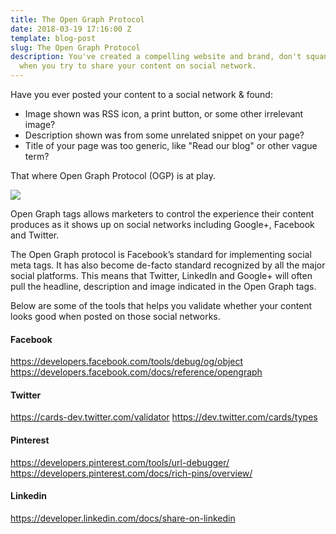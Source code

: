 ```yaml
---
title: The Open Graph Protocol
date: 2018-03-19 17:16:00 Z
template: blog-post
slug: The Open Graph Protocol
description: You've created a compelling website and brand, don't squander it away
  when you try to share your content on social network.
---
```


Have you ever posted your content to a social network & found:

- Image shown was RSS icon, a print button, or some other irrelevant image?
- Description shown was from some unrelated snippet on your page?
- Title of your page was too generic, like "Read our blog" or other vague term?

That where Open Graph Protocol (OGP) is at play.

![](https://res.cloudinary.com/mryap/image/upload/v1539625138/open-graph-logo.png)

Open Graph tags allows marketers to control the experience their content produces as it shows up on social networks including Google+, Facebook and Twitter.

The Open Graph protocol is Facebook’s standard for implementing social meta tags. It has also become de-facto standard recognized by all the major social platforms. This means that Twitter, LinkedIn and Google+ will often pull the headline, description and image indicated in the Open Graph tags.

Below are some of the tools that helps you validate whether your content looks good when posted on those social networks.

#### Facebook

https://developers.facebook.com/tools/debug/og/object
https://developers.facebook.com/docs/reference/opengraph

#### Twitter

https://cards-dev.twitter.com/validator
https://dev.twitter.com/cards/types

#### Pinterest

https://developers.pinterest.com/tools/url-debugger/
https://developers.pinterest.com/docs/rich-pins/overview/

#### Linkedin

https://developer.linkedin.com/docs/share-on-linkedin
